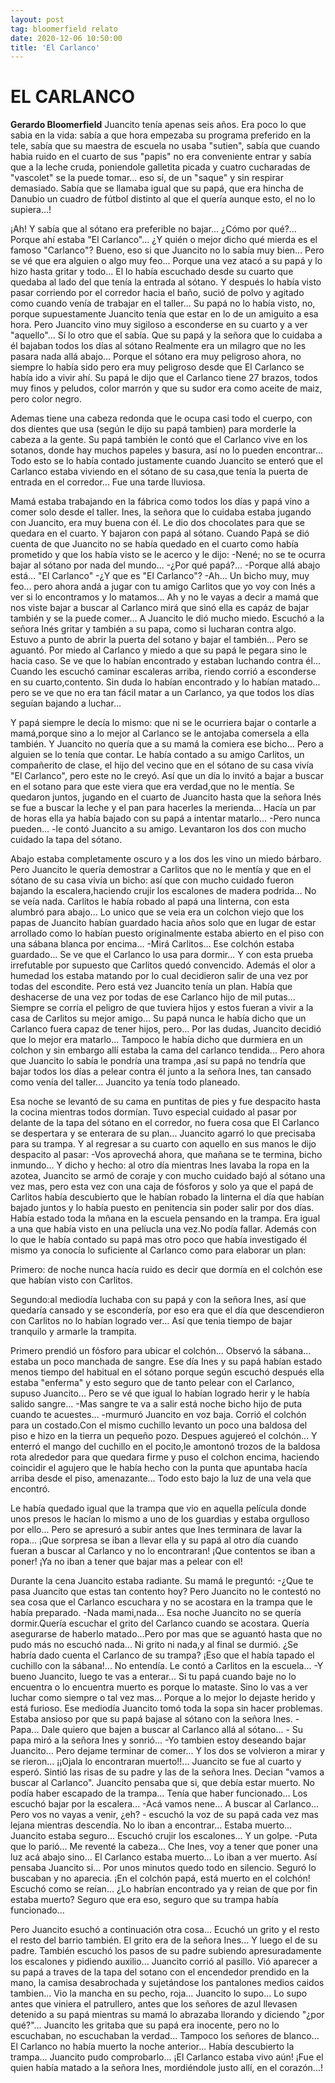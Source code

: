 ```yaml
---
layout: post
tag: bloomerfield relato
date: 2020-12-06 10:50:00
title: 'El Carlanco'
---
```


# EL CARLANCO
**Gerardo Bloomerfield**
   Juancito tenía apenas seis años. Era poco lo que sabia en la vida: sabía
   a que hora empezaba su programa preferido en la tele, sabía que su
   maestra de escuela no usaba "sutien", sabía que cuando habia ruido en el
   cuarto de sus "papis" no era conveniente entrar y sabía que a la leche
   cruda, poniendole galletita picada y cuatro cucharadas de "vascolet" se
   la puede tomar... eso sí, de un "saque" y sin respirar demasiado. Sabía
   que se llamaba igual que su papá, que era hincha de Danubio un cuadro de
   fútbol distinto al que el quería aunque esto, el no lo supiera...! 
   
   ¡Ah! Y sabía que al sótano era preferible no bajar... ¿Cómo por
   qué?... Porque ahí estaba "El Carlanco"... ¿Y quién o mejor dicho qué
   mierda es el famoso "Carlanco"? Bueno, eso si que Juancito no lo sabía
   muy bien... Pero se vé que era alguien o algo muy feo... Porque una vez
   atacó a su papá y lo hizo hasta gritar y todo... El lo había escuchado
   desde su cuarto que quedaba al lado del que tenía la entrada al
   sótano. Y después lo había visto pasar corriendo por el corredor hacia
   el baño, sució de polvo y agitado como cuando venía de trabajar en el
   taller... Su papá no lo había visto, no, porque supuestamente Juancito
   tenía que estar en lo de un amiguito a esa hora. Pero Juancito vino muy
   sigiloso a esconderse en su cuarto y a ver "aquello"... Sí lo otro que
   el sabía. Que su papá y la señora que lo cuidaba a él bajaban todos los
   días al sótano Realmente era un milagro que no les pasara nada allá
   abajo... Porque el sótano era muy peligroso ahora, no siempre lo había
   sido pero era muy peligroso desde que El Carlanco se había ido a vivir
   ahí. Su papá le dijo que el Carlanco tiene 27 brazos, todos muy finos y
   peludos, color marrón y que su sudor era como aceite de maiz, pero color
   negro.
   
   Ademas tiene una cabeza redonda que le ocupa casi todo el cuerpo,
   con dos dientes que usa (según le dijo su papá tambien) para morderle
   la cabeza a la gente. Su papá también le contó que el Carlanco vive en
   los sotanos, donde hay muchos papeles y basura, así no lo pueden
   encontrar... Todo esto se lo había contado justamente cuando Juancito se
   enteró que el Carlanco estaba viviendo en el sótano de su casa,que
   tenía la puerta de entrada en el corredor... Fue una tarde lluviosa.
   
   Mamá estaba trabajando en la fábrica como todos los días y papá vino a
   comer solo desde el taller. Ines, la señora que lo cuidaba estaba jugando
   con Juancito, era muy buena con él. Le dio dos chocolates para que se
   quedara en el cuarto. Y bajaron con papá al sótano. Cuando Papá se dió
   cuenta de que Juancito no se había quedado en el cuarto como había
   prometido y que los había visto se le acerco y le dijo: -Nené; no se te
   ocurra bajar al sótano por nada del mundo... -¿Por qué papá?... -Porque
   allá abajo está... "El Carlanco" -¿Y que es "El Carlanco"? -Ah... Un
   bicho muy, muy feo... pero ahora andá a jugar con tu amigo Carlitos que
   yo voy con Inés a ver si lo encontramos y lo matamos... Ah y no le vayas
   a decir a mamá que nos viste bajar a buscar al Carlanco mirá que sinó
   ella es capáz de bajar también y se la puede comer... A Juancito le dió
   mucho miedo. Escuchó a la señora Inés gritar y también a su papa, como si
   lucharan contra algo. Estuvo a punto de abrir la puerta del sotano y
   bajar el también... Pero se aguantó. Por miedo al Carlanco y miedo a que
   su papá le pegara sino le hacia caso. Se ve que lo habían encontrado y
   estaban luchando contra él... Cuando les escuchó caminar escaleras
   arriba, riendo corrió a esconderse en su cuarto,contento. Sin duda lo
   habían encontrado y lo habían matado... pero se ve que no era tan fácil
   matar a un Carlanco, ya que todos los días seguían bajando a luchar... 
   
   Y papá siempre le decía lo mismo: que ni se le ocurriera bajar o contarle
   a mamá,porque sino a lo mejor al Carlanco se le antojaba comersela a
   ella también. Y Juancito no quería que a su mamá la comiera ese
   bicho... Pero a alguien se lo tenía que contar. Le había contado a su
   amigo Carlitos, un compañerito de clase, el hijo del vecino que en el
   sótano de su casa vivía "El Carlanco", pero este no le creyó. Así que un
   día lo invitó a bajar a buscar en el sotano para que este viera que era
   verdad,que no le mentía. Se quedaron juntos, jugando en el cuarto de
   Juancito hasta que la señora Inés se fue a buscar la leche y el pan
   para hacerles la merienda... Hacía un par de horas ella ya había bajado
   con su papá a intentar matarlo... -Pero nunca pueden... -le contó
   Juancito a su amigo. Levantaron los dos con mucho cuidado la tapa del
   sótano.
   
   Abajo estaba completamente oscuro y a los dos les vino un miedo
   bárbaro. Pero Juancito le quería demostrar a Carlitos que no le mentía y
   que en el sótano de su casa vivía un bicho: así que con mucho cuidado
   fueron bajando la escalera,haciendo crujir los escalones de madera
   podrida... No se veía nada. Carlitos le había robado al papá una
   linterna, con esta alumbró para abajo... Lo unico que se veia era un
   colchon viejo que los papas de Juancito habían guardado hacia años solo
   que en lugar de estar arrollado como lo habían puesto originalmente
   estaba abierto en el piso con una sábana blanca por encima... -Mirá
   Carlitos... Ese colchón estaba guardado... Se ve que el Carlanco lo usa
   para dormir... Y con esta prueba irrefutable por supuesto que Carlitos
   quedó convencido. Además el olor a humedad los estaba matando por lo
   cual decidieron salir de una vez por todas del escondite. Pero está vez
   Juancito tenía un plan. Había que deshacerse de una vez por todas de
   ese Carlanco hijo de mil putas... Siempre se corría el peligro de que
   tuviera hijos y estos fueran a vivir a la casa de Carlitos su mejor
   amigo... Su papá nunca le había dicho que un Carlanco fuera capaz de
   tener hijos, pero... Por las dudas, Juancito decidió que lo mejor era
   matarlo... Tampoco le había dicho que durmiera en un colchon y sin
   embargo allí estaba la cama del carlanco tendida... Pero ahora que
   Juancito lo sabía le pondría una trampa ,así su papá no tendría que
   bajar todos los días a pelear contra él junto a la señora Ines, tan
   cansado como venía del taller... Juancito ya tenía todo planeado. 
   
   Esa noche se levantó de su cama en puntitas de pies y fue despacito hasta
   la cocina mientras todos dormían. Tuvo especial cuidado al pasar por
   delante de la tapa del sótano en el corredor, no fuera cosa que El
   Carlanco se despertara y se enterara de su plan... Juancito agarró lo
   que precisaba para su trampa. Y al regresar a su cuarto con aquello en
   sus manos le dijo despacito al pasar: -Vos aprovechá ahora, que mañana
   se te termina, bicho inmundo... Y dicho y hecho: al otro día mientras
   Ines lavaba la ropa en la azotea, Juancito se armó de coraje y con mucho
   cuidado bajó al sótano una vez mas, pero esta vez con una caja de
   fósforos y solo ya que el papá de Carlitos había descubierto que le
   habían robado la linterna el día que habían bajado juntos y lo había
   puesto en penitencia sin poder salir por dos días. Había estado toda la
   mñana en la escuela pensando en la trampa. Era igual a una que había
   visto en una pelíucla una vez.No podía fallar. Además con lo que le
   había contado su papá mas otro poco que había investigado él mismo ya
   conocía lo suficiente al Carlanco como para elaborar un plan:  
   
   Primero: de noche nunca hacía ruido es decir que dormía en el colchón
   ese que habían visto con Carlitos. 
   
   Segundo:al mediodía luchaba con su papá y con la señora Ines, así que quedaría cansado y se escondería, por eso era que el día que descendieron con Carlitos no lo habían logrado ver... Así que tenia tiempo de bajar tranquilo y armarle la trampita.
   
   Primero prendió un fósforo para ubicar el colchón... Observó la
   sábana... estaba un poco manchada de sangre. Ese día Ines y su papá
   habían estado menos tiempo del habitual en el sótano porque según
   escuchó después ella estaba "enferma" y esto seguro que de tanto pelear
   con el Carlanco, supuso Juancito... Pero se vé que igual lo habían
   logrado herir y le había salido sangre... -Mas sangre te va a salir
   está noche bicho hijo de puta cuando te acuestes... -murmuró Juancito
   en voz baja. Corrió el colchón para un costado.Con el mismo cuchillo
   levanto un poco una baldosa del piso e hizo en la tierra un pequeño
   pozo. Despues agujereó el colchón... Y enterró el mango del cuchillo en
   el pocito,le amontonó trozos de la baldosa rota alrededor para que
   quedara firme y puso el colchon encima, haciendo coincidir el agujero
   que le había hecho con la punta que apuntaba hacía arriba desde el
   piso, amenazante... Todo esto bajo la luz de una vela que encontró.
   
   Le había quedado igual que la trampa que vio en aquella película donde
   unos presos le hacían lo mismo a uno de los guardias y estaba orgulloso
   por ello... Pero se apresuró a subir antes que Ines terminara de lavar
   la ropa... ¡Que sorpresa se iban a llevar ella y su papá al otro día
   cuando fueran a buscar al Carlanco y no lo encontraran! ¡Que contentos
   se iban a poner! ¡Ya no iban a tener que bajar mas a pelear con el!
   
   Durante la cena Juancito estaba radiante. Su mamá le preguntó: -¿Que te
   pasa Juancito que estas tan contento hoy? Pero Juancito no le contestó
   no sea cosa que el Carlanco escuchara y no se acostara en la trampa que
   le había preparado. -Nada mami,nada... Esa noche Juancito no se quería
   dormir.Quería escuchar el grito del Carlanco cuando se acostara. Quería
   asegurarse de haberlo matado...Pero por mas que se aguantó hasta que no
   pudo más no escuchó nada... Ni grito ni nada,y al final se durmió. ¿Se
   habría dado cuenta el Carlanco de su trampa? ¡Eso que el había tapado
   el cuchillo con la sábana!... No entendía. Le contó a Carlitos en la
   escuela... -Y bueno Juancito, luego te vas a enterar... Si tu papá
   cuando baje no lo encuentra o lo encuentra muerto es porque lo
   mataste. Sino lo vas a ver luchar como siempre o tal vez mas... Porque a
   lo mejor lo dejaste herido y está furioso. Ese mediodía Juancito tomó
   toda la sopa sin hacer problemas. Estaba ansioso por que su papá bajase
   al sótano con la señora Ines. -Papa... Dale quiero que bajen a buscar al
   Carlanco allá al sótano... - Su papa miró a la señora Ines y sonrió...
   -Yo tambien estoy deseando bajar Juancito... Pero dejame terminar de
   comer... Y los dos se volvieron a mirar y se rieron... ¡¡Ojala lo
   encontraran muerto!!... Juancito se fue al cuarto y esperó. Sintió las
   risas de su padre y las de la señora Ines. Decian "vamos a buscar al
   Carlanco". Juancito pensaba que si, que debía estar muerto. No podía haber
   escapado de la trampa... Tenía que haber funcionado... Los escuchó
   bajar por la escalera... -Acá vamos nene... A buscar al Carlanco... Pero
   vos no vayas a venir, ¿eh? - escuchó la voz de su papá cada vez mas
   lejana mientras descendía. No lo iban a encontrar... Estaba
   muerto... Juancito estaba seguro... Escuchó crujir los escalones... Y un
   golpe. -Puta que lo parió... Me reventé la cabeza... Che Ines, voy a
   tener que poner una luz acá abajo sino... El Carlanco estaba
   muerto... Lo iban a ver muerto. Así pensaba Juancito si... Por unos
   minutos quedo todo en silencio. Seguró lo buscaban y no aparecia. ¡En el
   colchón papá, está muerto en el colchón! Escuchó como se reían... ¿Lo
   habrían encontrado ya y reian de que por fin estaba muerto? Seguro que
   era eso, seguro que su trampa había funcionado...
   
   Pero Juancito esuchó a continuación otra cosa... Ecuchó un grito y el resto el resto del barrio también. El grito era de la señora Ines... Y luego el de su
   padre. También escuchó los pasos de su padre subiendo apresuradamente
   los escalones y pidiendo auxilio... Juancito corrió al pasillo. Vió
   aparecer a su papá a traves de la tapa del sotano con el encendedor
   prendido en la mano, la camisa desabrochada y sujetándose los pantalones
   medios caidos tambien... Vio la mancha en su pecho, roja... Juancito lo
   supo... Lo supo antes que viniera el patrullero, antes que los señores
   de azul llevasen detenido a su papá mientras su mamá lo abrazaba
   llorando y diciendo "¿por qué?"... Juancito les gritaba que su papá era
   inocente, pero no lo escuchaban, no escuchaban la verdad... Tampoco los
   señores de blanco... El Carlanco no había muerto la noche anterior...
   Había descubierto la trampa... Juancito pudo comprobarlo... ¡El
   Carlanco estaba vivo aún! ¡Fue el quien había matado a la señora Ines, mordiéndole justo allí, en el corazón...!
